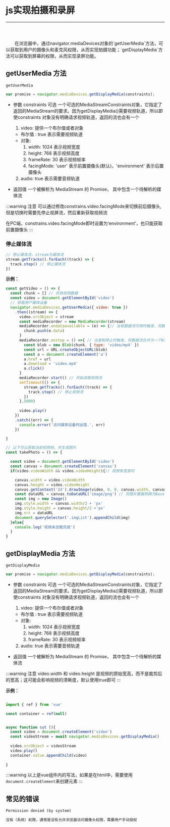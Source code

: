 
# js实现拍摄和录屏

---
<style>
  #text {
    text-indent: 2em;
    margin-top: 4em;
  }
</style>

<p id="text">
在浏览器中，通过navigator.mediaDevices对象的`getUserMedia`方法，可以获取到用户的摄像头和麦克风权限，从而实现拍摄功能；`getDisplayMedia`方法可以获取到屏幕的权限，从而实现录屏功能。
</p>

## getUserMedia 方法

`getUserMedia` 

```js
var promise = navigator.mediaDevices.getDisplayMedia(constraints);

```
- 参数 constraints 可选
一个可选的MediaStreamConstraints对象，它指定了返回的MediaStream的要求。因为getDisplayMedia()需要视频轨道，所以即使constraints 对象没有明确请求视频轨道，返回的流也会有一个
  1. video: 提供一个布尔值或者对象
    - 布尔值 : true 表示需要视频轨道 
    - 对象:
      1. width: 1024 表示视频宽度
      2. height: 768 表示视频高度
      3. frameRate: 30 表示视频帧率
      4. facingMode: 'user' 表示前置摄像头(默认)，'environment' 表示后置摄像头
  2. audio: true 表示需要音频轨道

- 返回值 一个被解析为 MediaStream 的 Promise，
其中包含一个待解析的媒体流

:::warning 注意
可以通过修改constrains.video.facingMode来切换前后摄像头,但是切换时需要先停止视屏流，然后重新获取视频流

在PC端，constrains.video.facingMode即时设置为‘environment’，也只能获取前置摄像头
:::

### 停止媒体流

```js
// 停止媒体流，stream为媒体流
stream.getTracks().forEach((track) => {
  track.stop() // 停止媒体流
})
```

**示例：**
```js
const getVideo = () => {
  const chunk = [] // 存放视频数据
  const video = document.getElementById('video')
  // 获取用户媒体设备
  navigator.mediaDevices.getUserMedia({ video: true })
    .then((stream) => {
      video.srcObject = stream
      const mediaRecorder = new MediaRecorder(stream)
      mediaRecorder.ondataavailable = (e) => {// 当有数据流可用时触发，将数据流添加到数组中
        chunk.push(e.data)
      }
      mediaRecorder.onstop = () =>{ // 当录制停止时触发，将数据流合并为一个Blob对象，并创建一个下载链接
        const blob = new Blob(chunk, { type: 'video/mp4' })
        const url = URL.createObjectURL(blob)
        const a = document.createElement('a')
        a.href = url
        a.download = 'video.mp4'
        a.click()
      }
      mediaRecorder.start() // 开始读取视频流
      setTimeout(() => {
        stream.getTracks().forEach((track) => {
          track.stop() // 停止视频流
        })
      },5000)
      
      video.play()
    })
    .catch((err) => {
      console.error('访问媒体设备时出错.', err)
    })

}

// 以下可以获取当前视频帧，并生成图片
const takePhoto = () => {

  const video = document.getElementById('video')
  const canvas = document.createElement('canvas')
  if(video.videoWidth && video.videoHeight){// 视频有宽高时

    canvas.width = video.videoWidth
    canvas.height = video.videoHeight
    canvas.getContext('2d').drawImage(video, 0, 0, canvas.width, canvas.height)
    const dataURL = canvas.toDataURL('image/png') // 将图片数据转换为Base64编码的字符串
    const img = new Image()
    img.style.width = canvas.width/2 + 'px'
    img.style.height = canvas.height/2 +'px'
    img.src = dataURL
    document.querySelector('.imgList').appendChild(img)
  }else{
    console.log('视频未加载完成')
  }
}


```

## getDisplayMedia 方法

`getDisplayMedia`

```js
var promise = navigator.mediaDevices.getDisplayMedia(constraints);
```

- 参数 constraints 可选
一个可选的MediaStreamConstraints对象，它指定了返回的MediaStream的要求。因为getDisplayMedia()需要视频轨道，所以即使constraints 对象没有明确请求视频轨道，返回的流也会有一个
  1. video: 提供一个布尔值或者对象
    - 布尔值 : true 表示需要视频轨道 
    - 对象:
      1. width: 1024 表示视频宽度
      2. height: 768 表示视频高度
      3. frameRate: 30 表示视频帧率
  2. audio: true 表示需要音频轨道

- 返回值 一个被解析为 MediaStream 的 Promise，
其中包含一个待解析的媒体流

:::warning 注意
video.width 和 video.height 是视频的原始宽高，而不是裁剪后的宽高；这可能会影响视频的清晰度，默认使用true即可
:::

**示例：**
```js

import { ref } from 'vue'

const container = ref(null)


async function cut (){
  const video = document.createElement('video')
  const videoStream = await navigator.mediaDevices.getDisplayMedia()
  
  video.srcObject = videoStream
  video.play()
  container.value.appendChild(video)
  
}
```

:::warning
以上是vue组件内的写法，如果是在html中，需要使用`document.createElement`来创建元素
:::

## 常见的错误

```md
Permission denied (by system)

没有（系统）权限，通常是没有允许浏览器访问摄像头权限，需要用户手动授权
```


